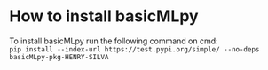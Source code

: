 # How to install basicMLpy
To install basicMLpy run the following command on cmd:  <br />
`pip install --index-url https://test.pypi.org/simple/ --no-deps basicMLpy-pkg-HENRY-SILVA`
